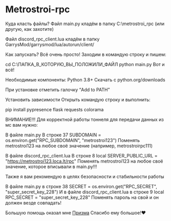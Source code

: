 # Metrostroi-rpc
Куда класть файлы?
Файл main.py кладём в папку C:\metrostroi_rpc (или другую, как захотите)

Файл discord_rpc_client.lua кладём в папку GarrysMod/garrysmod/lua/autorun/client/

Как запускать?
Всё очень просто! Заходим в командую строку и пишем:

cd C:\ПАПКА_В_КОТОРУЮ_ВЫ_ПОЛОЖИЛИ_ФАЙЛ
python main.py
Вот и всё!

Необходимые компоненты:
Python 3.8+
Скачать с python.org/downloads

При установке отметить галочку “Add to PATH”

Установить зависимости
Открыть командую строку и выполнить:

pip install pypresence flask requests colorama

ВНИМАНИЕ!!!
Для корректной работы тоннеля для передачи данных из мс вам нужно:

В файле main.py
В строке 37 SUBDOMAIN = os.environ.get("RPC_SUBDOMAIN", "metrostroi123")
Поменять metrostroi123 на любое своё значение (например, metrostroirpc111)

В файле discord_rpc_client.lua
В строке 8 local SERVER_PUBLIC_URL = "https://metrostroi123.loca.lt/rpc"
Поменять metrostroi123 на любое своё значение, которое вписывали в main.py!!!

Также я вам рекомендую в целях безопасности и стабильности работы

В файле main.py в строке 38 SECRET = os.environ.get("RPC_SECRET", "super_secret_key_228")
И в файле discord_rpc_client.lua в строке 9 local RPC_SECRET = "super_secret_key_228"
Поменять пароль на свой и он должен везде совпадать!

Большую помощь оказал мне [Призма]([URL](https://github.com/prizmaa)) Спасибо ему большое!❤

